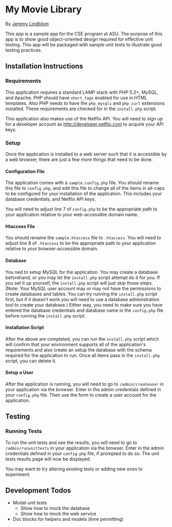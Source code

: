 # My Movie Library

By [Jeremy Lindblom](http://webdevilaz.com)

This app is a sample app for the CSE program at ASU. The purpose of this app is
to show good object-oriented design required for effective unit testing. This
app will be packaged with sample unit tests to illustrate good testing
practices.

## Installation Instructions

### Requirements

This application requires a standard LAMP stack with PHP 5.2+, MySQL, and
Apache. PHP should have `short_tags` enabled for use in HTML templates. Also PHP
needs to have the `php_mysqli` and `php_curl` extensions installed. These
requirements are checked for in the `install.php` script.

This application also makes use of the Netflix API. You will need to sign up for
a developer account as <http://developer.netflix.com> to acquire your API keys.

### Setup

Once the application is installed to a web server such that it is accessible by
a web browser, there are just a few more things that need to be done.

#### Configuration File

The application comes with a `sample.config.php` file. You should rename this
file to `config.php`, and edit this file to change all of the items in all-caps
to be configured for your installation of the application. This includes your
database credentials, and Netflix API keys.

You will need to adjust line 7 of `config.php` to be the appropriate path to
your application relative to your web-accessible domain name.

#### Htaccess File

You should rename the `sample.htaccess` file to `.htaccess`. You will need to
adjust line 8 of `.htaccess` to be the appropriate path to your application
relative to your browser-accessible domain.

#### Database

You ned to setup MySQL for the application. You may create a database
beforehand, or you may let the `install.php` script attempt do it for you. If
you set it up yourself, the `install.php` script will just skip those steps.
(Note: Your MySQL user account may or may not have the permissions to create
databases and tables. You can try running the `install.php` script first, but if
it doesn't work you will need to use a database administration tool to create
your database.) Either way, you need to make sure you have entered the database
credentials and database name in the `config.php` file before running the
`install.php` script.

#### Installation Script

After the above are completed, you can run the `install.php` script which will
confirm that your environment supports all of the application's requirements and
also create an setup the database with the schema required for the application
to run. Once all items pass in the `install.php` script, you can delete it.

#### Setup a User

After the application is running, you will need to go to `/admin/createuser` in
your application via the browser. Enter in the admin credentials defined in your
`config.php` file. Then use the form to create a user account for the
application.

## Testing

### Running Tests

To run the unit tests and see the results, you will need to go to
`/admin/rununittests` in your application via the browser. Enter in the admin
credentials defined in your `config.php` file, if prompted to do so. The unit
tests results page will now be displayed.

You may want to try altering existing tests or adding new ones to experiment.

## Development Todos

- Model unit tests
    - Show how to mock the database
    - Show how to mock the web service
- Doc blocks for helpers and models (time permitting)
